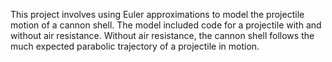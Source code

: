This project involves using Euler approximations to model the projectile motion of a cannon shell.  The model included code for a 
projectile with and without air resistance.  Without air resistance, the cannon shell follows the much expected parabolic trajectory of a
projectile in motion.
